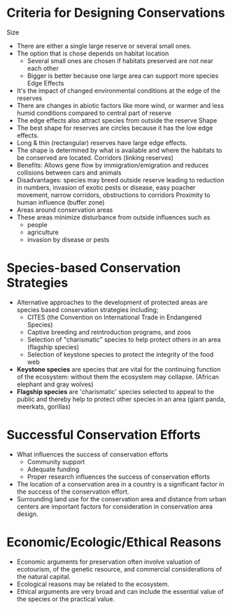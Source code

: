 # Criteria for Designing Conservations
Size
- There are either a single large reserve or several small ones.
- The option that is chose depends on habitat location
	- Several small ones are chosen if habitats preserved are not near each other
	- Bigger is better because one large area can support more species
Edge Effects
- It's the impact of changed environmental conditions at the edge of the reserves
- There are changes in abiotic factors like more wind, or warmer and less humid conditions compared to central part of reserve
- The edge effects also attract species from outside the reserve
Shape
- The best shape for reserves are circles because it has the low edge effects.
- Long & thin (rectangular) reserves have large edge effects.
- The shape is determined by what is available and where the habitats to be conserved are located.
Corridors (linking reserves)
- Benefits: Allows gene flow by immigration/emigration and reduces collisions between cars and animals
- Disadvantages: species may breed outside reserve leading to reduction in numbers, invasion of exotic pests or disease, easy poacher movement, narrow corridors, obstructions to corridors
Proximity to human influence (buffer zone)
- Areas around conservation areas
- These areas minimize disturbance from outside influences such as
	- people
	- agriculture
	- invasion by disease or pests
# Species-based Conservation Strategies
- Alternative approaches to the development of protected areas are species based conservation strategies including;
	- CITES (the Convention on International Trade in Endangered Species)
	- Captive breeding and reintroduction programs, and zoos
	- Selection of "charismatic" species to help protect others in an area (flagship species)
	- Selection of keystone species to protect the integrity of the food web
- **Keystone species** are species that are vital for the continuing function of the ecosystem: without them the ecosystem may collapse. (African elephant and gray wolves)
- **Flagship species** are 'charismatic' species selected to appeal to the public and thereby help to protect other species in an area (giant panda, meerkats, gorillas)
# Successful Conservation Efforts
- What influences the success of conservation efforts
	- Community support
	- Adequate funding
	- Proper research influences the success of conservation efforts
- The location of a conservation area in a country is a significant factor in the success of the conservation effort.
- Surrounding land use for the conservation area and distance from urban centers are important factors for consideration in conservation area design.
# Economic/Ecologic/Ethical Reasons
- Economic arguments for preservation often involve valuation of ecotourism, of the genetic resource, and commercial considerations of the natural capital.
- Ecological reasons may be related to the ecosystem.
- Ethical arguments are very broad and can include the essential value of the species or the practical value.
